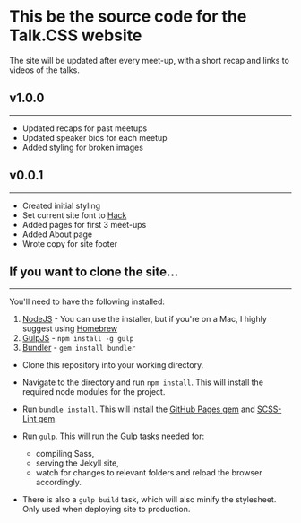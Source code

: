 # This be the source code for the Talk.CSS website

The site will be updated after every meet-up, with a short recap and links to videos of the talks.

## v1.0.0
---

- Updated recaps for past meetups
- Updated speaker bios for each meetup
- Added styling for broken images

## v0.0.1
---

- Created initial styling
- Set current site font to [Hack](http://sourcefoundry.org/hack/)
- Added pages for first 3 meet-ups
- Added About page
- Wrote copy for site footer

## If you want to clone the site...
---

You'll need to have the following installed:

1. [NodeJS](http://nodejs.org) - You can use the installer, but if you're on a Mac, I highly suggest using [Homebrew](http://blog.teamtreehouse.com/install-node-js-npm-mac)
2. [GulpJS](http://gulpjs.com) - `npm install -g gulp`
3. [Bundler](http://bundler.io) - `gem install bundler`

- Clone this repository into your working directory.
- Navigate to the directory and run `npm install`. This will install the required node modules for the project.
- Run `bundle install`. This will install the [GitHub Pages gem](https://github.com/github/pages-gem) and [SCSS-Lint gem](https://github.com/brigade/scss-lint).

- Run `gulp`. This will run the Gulp tasks needed for:
    -  compiling Sass, 
    -  serving the Jekyll site, 
    -  watch for changes to relevant folders and reload the browser accordingly.

- There is also a `gulp build` task, which will also minify the stylesheet. Only used when deploying site to production.

